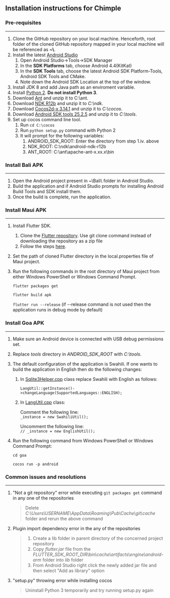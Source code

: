 ## __Installation instructions for Chimple__
### __Pre-requisites__
___
1. Clone the GitHub repository on your local machine. Henceforth, root folder of the cloned GitHub repository mapped in your local machine will be referenced as __~\\__.
2. Install the latest [Android Studio](https://developer.android.com/studio)
    1. Open Android Studio->Tools->SDK Manager
    2. In the __SDK Platforms__ tab, choose Android 4.4(KitKat)
    3. In the __SDK Tools__ tab, choose the latest Android SDK Platform-Tools, Android SDK Tools and CMake.
    4. Note down the Android SDK Location at the top of the window.
  3. Install JDK 8 and add Java path as an enviroment variable.
  4. Install [Python 2](https://www.python.org/downloads/release/python-2716/). __Do not install Python 3__.
  5. Download [Ant](https://ant.apache.org/bindownload.cgi) and unzip it to C:\ant.
  7. Download [NDK R12b](https://dl.google.com/android/repository/android-ndk-r12b-windows-x86_64.zip) and unzip it to _C:\ndk_.
  8. Download [Cocos2d-x 3.14.1](https://digitalocean.cocos2d-x.org/Cocos2D-X/cocos2d-x-3.14.1.zip) and unzip it to _C:\cocos_.
  9. Download [Android SDK tools 25.2.5](https://dl.google.com/android/repository/tools_r25.2.5-windows.zip) and unzip it to _C:\tools_.
  10. Set up cocos command line tool.
      1. Run `cd C:\cocos`
      2. Run `python setup.py` command with Python 2
      3. It will prompt for the following variables:
          1. ANDROID_SDK_ROOT: Enter the directory from step 1.iv. above
          2. NDK_ROOT: C:\ndk\android-ndk-r12b
          3. ANT_ROOT: C:\ant\apache-ant-x.xx.x\bin

### __Install Bali APK__
___
  1. Open the Android project present in ~\Bali\ folder in Android Studio.
  2. Build the application and if Android Studio prompts for installing Android Build Tools and SDK install them.
  3. Once the build is complete, run the application.

### __Install Maui APK__
___
  1. Install Flutter SDK.

      1. Clone the [Flutter repository](https://github.com/flutter/flutter.git). Use git clone command instead of downloading the repository as a zip file     
      2. Follow the steps [here](https://flutter.dev/docs/get-started/install/windows).
  2. Set the path of cloned Flutter directory in the local.properties file of Maui project.
  3. Run the following commands in the root directory of Maui project from either Windows PowerShell or Windows Command Prompt.
		
		`flutter packages get`

		`flutter build apk`
		
		`flutter run --release` (if --release command is not used then the application runs in debug mode by default)

### __Install Goa APK__
___
  1. Make sure an Android device is connected with USB debug permissions set.
  2. Replace _tools_ directory in _ANDROID_SDK_ROOT_ with _C:\tools_.
  3. The default configuration of the application is Swahili. If one wants to build the application in English then do the following changes:  
      1. In [Sqlite3Helper.cpp](https://github.com/XPRIZE/GLEXP-Team-Chimple-goa/blob/master/goa/Classes/sqlite3/Sqlite3Helper.cpp) class replace Swahili with English as follows:  
      
          `LangUtil::getInstance()->changeLanguage(SupportedLanguages::ENGLISH);`  
		
      2. In [LangUtil.cpp](https://github.com/XPRIZE/GLEXP-Team-Chimple-goa/blob/master/goa/Classes/lang/LangUtil.cpp) class:  
      
          Comment the following line:  
	  `_instance = new SwahiliUtil();`  
	  
          Uncomment the following line:  
          `// _instance = new EnglishUtil();`  
  4. Run the following command from Windows PowerShell or Windows Command Prompt:
		
        `cd goa`
		
        `cocos run -p android`

### __Common issues and resolutions__
___
  1. "Not a git repository" error while executing `git packages get` command in any one of the repositories
  		> Delete _C:\Users\USERNAME\AppData\Roaming\Pub\Cache\git\cache_ folder and rerun the above command
  2. Plugin import dependency error in the any of the repositories
	
        > 1. Create a lib folder in parent directory of the concerned project repository
    	> 2. Copy _flutter.jar_ file from the _FLUTTER_SDK_ROOT_DIR\bin\cache\artifacts\engine\android-arm_ folder into _lib_ folder
    	> 3. From Android Studio right click the newly added jar file and then select "Add as library" option
  3. "setup.py" throwing error while installing cocos
        > Uninstall Python 3 temporarily and try running setup.py again
